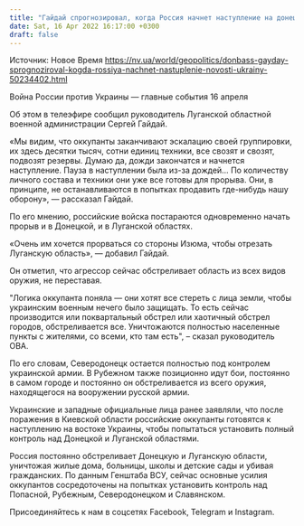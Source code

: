 ```yaml
---
title: "Гайдай спрогнозировал, когда Россия начнет наступление на донецко-луганском направлении"
date: Sat, 16 Apr 2022 16:17:00 +0300
draft: false
---
```

Источник: Новое Время https://nv.ua/world/geopolitics/donbass-gayday-sprognoziroval-kogda-rossiya-nachnet-nastuplenie-novosti-ukrainy-50234402.html


Война России против Украины — главные события 16 апреля

Об этом в телеэфире сообщил руководитель Луганской областной военной администрации Сергей Гайдай.

 «Мы видим, что оккупанты заканчивают эскалацию своей группировки, их здесь десятки тысяч, сотни единиц техники, все свозят и свозят, подвозят резервы. Думаю да, дожди закончатся и начнется наступление. Пауза в наступлении была из-за дождей… По количеству личного состава и техники они уже все готовы для прорыва. Они, в принципе, не останавливаются в попытках продавить где-нибудь нашу оборону», — рассказал Гайдай.

По его мнению, российские войска постараются одновременно начать прорыв и в Донецкой, и в Луганской областях.

«Очень им хочется прорваться со стороны Изюма, чтобы отрезать Луганскую область», — добавил Гайдай.

Он отметил, что агрессор сейчас обстреливает область из всех видов оружия, не переставая.

 "Логика оккупанта поняла — они хотят все стереть с лица земли, чтобы украинским военным нечего было защищать. То есть сейчас производится или поквартальный обстрел или хаотичный обстрел городов, обстреливается все. Уничтожаются полностью населенные пункты с жителями, со всеми, кто там есть", – сказал руководитель ОВА.

По его словам, Северодонецк остается полностью под контролем украинской армии. В Рубежном также позиционно идут бои, постоянно в самом городе и постоянно он обстреливается из всего оружия, находящегося на вооружении русской армии.

Украинские и западные официальные лица ранее заявляли, что после поражения в Киевской области российские оккупанты готовятся к наступлению на востоке Украины, чтобы попытаться установить полный контроль над Донецкой и Луганской областями.

Россия постоянно обстреливает Донецкую и Луганскую области, уничтожая жилые дома, больницы, школы и детские сады и убивая гражданских. По данным Генштаба ВСУ, сейчас основные усилия оккупантов сосредоточены на попытках установить контроль над Попасной, Рубежным, Северодонецком и Славянском.

Присоединяйтесь к нам в соцсетях Facebook, Telegram и Instagram.
